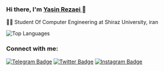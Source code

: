 ### Hi there, I'm [Yasin Rezaei ](https://www.github.com/yasinrezaei)👋



  <!-- - 🌱 I’m currently learning everything -->
  👨‍🎓 Student Of Computer Engineering at Shiraz University, iran
 

![Top Languages](https://github-readme-stats.vercel.app/api/top-langs/?username=yasinrezaei&show_icons=true&theme=algolia)

### Connect with me:

[![Telegram Badge](https://img.shields.io/badge/-Gmail-0088cc?style=flat-square&logo=Gmail&logoColor=white&color=red)](mailto:yasinrezaei@hotmail.com)
[![Twitter Badge](https://img.shields.io/badge/-Twitter-00acee?style=flat-square&logo=Twitter&logoColor=white)](https://twitter.com/yasinrezaeo014)
[![Instagram Badge](https://img.shields.io/badge/-Instagram-e4405f?style=flat-square&logo=Instagram&logoColor=white)](https://instagram.com/yasinrzi)


